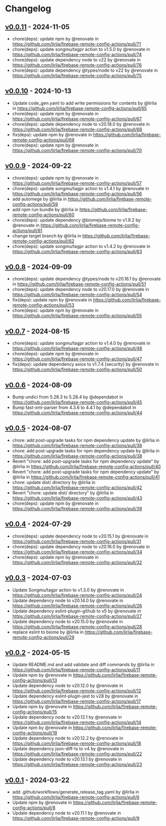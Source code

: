 # Changelog

## [v0.0.11](https://github.com/lirlia/firebase-remote-config-actions/compare/v0.0.10...v0.0.11) - 2024-11-05
- chore(deps): update npm by @renovate in https://github.com/lirlia/firebase-remote-config-actions/pull/71
- chore(deps): update songmu/tagpr action to v1.5.0 by @renovate in https://github.com/lirlia/firebase-remote-config-actions/pull/74
- chore(deps): update dependency node to v22 by @renovate in https://github.com/lirlia/firebase-remote-config-actions/pull/76
- chore(deps): update dependency @types/node to v22 by @renovate in https://github.com/lirlia/firebase-remote-config-actions/pull/75

## [v0.0.10](https://github.com/lirlia/firebase-remote-config-actions/compare/v0.0.9...v0.0.10) - 2024-10-13
- Update code_gen.yaml to add write permissions for contents by @lirlia in https://github.com/lirlia/firebase-remote-config-actions/pull/65
- chore(deps): update npm by @renovate in https://github.com/lirlia/firebase-remote-config-actions/pull/67
- chore(deps): update dependency node to v20.18.0 by @renovate in https://github.com/lirlia/firebase-remote-config-actions/pull/68
- fix(deps): update npm by @renovate in https://github.com/lirlia/firebase-remote-config-actions/pull/69
- chore(deps): update npm by @renovate in https://github.com/lirlia/firebase-remote-config-actions/pull/70

## [v0.0.9](https://github.com/lirlia/firebase-remote-config-actions/compare/v0.0.8...v0.0.9) - 2024-09-22
- chore(deps): update npm by @renovate in https://github.com/lirlia/firebase-remote-config-actions/pull/57
- chore(deps): update songmu/tagpr action to v1.4.1 by @renovate in https://github.com/lirlia/firebase-remote-config-actions/pull/56
- add automege by @lirlia in https://github.com/lirlia/firebase-remote-config-actions/pull/59
- add npm run bundle by @lirlia in https://github.com/lirlia/firebase-remote-config-actions/pull/60
- chore(deps): update dependency @biomejs/biome to v1.9.2 by @renovate in https://github.com/lirlia/firebase-remote-config-actions/pull/61
- change target branch by @lirlia in https://github.com/lirlia/firebase-remote-config-actions/pull/62
- chore(deps): update songmu/tagpr action to v1.4.2 by @renovate in https://github.com/lirlia/firebase-remote-config-actions/pull/63

## [v0.0.8](https://github.com/lirlia/firebase-remote-config-actions/compare/v0.0.7...v0.0.8) - 2024-09-09
- chore(deps): update dependency @types/node to v20.16.1 by @renovate in https://github.com/lirlia/firebase-remote-config-actions/pull/51
- chore(deps): update dependency node to v20.17.0 by @renovate in https://github.com/lirlia/firebase-remote-config-actions/pull/54
- fix(deps): update npm by @renovate in https://github.com/lirlia/firebase-remote-config-actions/pull/53
- chore(deps): update npm by @renovate in https://github.com/lirlia/firebase-remote-config-actions/pull/55

## [v0.0.7](https://github.com/lirlia/firebase-remote-config-actions/compare/v0.0.6...v0.0.7) - 2024-08-15
- chore(deps): update songmu/tagpr action to v1.4.0 by @renovate in https://github.com/lirlia/firebase-remote-config-actions/pull/48
- chore(deps): update npm by @renovate in https://github.com/lirlia/firebase-remote-config-actions/pull/47
- fix(deps): update dependency axios to v1.7.4 [security] by @renovate in https://github.com/lirlia/firebase-remote-config-actions/pull/50

## [v0.0.6](https://github.com/lirlia/firebase-remote-config-actions/compare/v0.0.5...v0.0.6) - 2024-08-09
- Bump undici from 5.28.3 to 5.28.4 by @dependabot in https://github.com/lirlia/firebase-remote-config-actions/pull/45
- Bump fast-xml-parser from 4.3.6 to 4.4.1 by @dependabot in https://github.com/lirlia/firebase-remote-config-actions/pull/44

## [v0.0.5](https://github.com/lirlia/firebase-remote-config-actions/compare/v0.0.4...v0.0.5) - 2024-08-07
- chore: add post-upgrade tasks for npm dependency update by @lirlia in https://github.com/lirlia/firebase-remote-config-actions/pull/36
- chore: add post-upgrade tasks for npm dependency update by @lirlia in https://github.com/lirlia/firebase-remote-config-actions/pull/38
- Revert "chore: add post-upgrade tasks for npm dependency update" by @lirlia in https://github.com/lirlia/firebase-remote-config-actions/pull/40
- Revert "chore: add post-upgrade tasks for npm dependency update" by @lirlia in https://github.com/lirlia/firebase-remote-config-actions/pull/41
- chore: update dist/ directory by @lirlia in https://github.com/lirlia/firebase-remote-config-actions/pull/42
- Revert "chore: update dist/ directory" by @lirlia in https://github.com/lirlia/firebase-remote-config-actions/pull/43
- chore(deps): update npm by @renovate in https://github.com/lirlia/firebase-remote-config-actions/pull/39

## [v0.0.4](https://github.com/lirlia/firebase-remote-config-actions/compare/v0.0.3...v0.0.4) - 2024-07-29
- chore(deps): update dependency node to v20.15.1 by @renovate in https://github.com/lirlia/firebase-remote-config-actions/pull/31
- chore(deps): update dependency node to v20.16.0 by @renovate in https://github.com/lirlia/firebase-remote-config-actions/pull/34
- chore(deps): update npm by @renovate in https://github.com/lirlia/firebase-remote-config-actions/pull/32

## [v0.0.3](https://github.com/lirlia/firebase-remote-config-actions/compare/v0.0.2...v0.0.3) - 2024-07-03
- Update Songmu/tagpr action to v1.3.0 by @renovate in https://github.com/lirlia/firebase-remote-config-actions/pull/24
- Update dependency node to v20.14.0 by @renovate in https://github.com/lirlia/firebase-remote-config-actions/pull/26
- Update dependency eslint-plugin-github to v5 by @renovate in https://github.com/lirlia/firebase-remote-config-actions/pull/27
- Update dependency node to v20.15.0 by @renovate in https://github.com/lirlia/firebase-remote-config-actions/pull/28
- replace eslint to biome by @lirlia in https://github.com/lirlia/firebase-remote-config-actions/pull/29

## [v0.0.2](https://github.com/lirlia/firebase-remote-config-actions/compare/v0.0.1...v0.0.2) - 2024-05-15
- Update README.md and add validate and diff commands by @lirlia in https://github.com/lirlia/firebase-remote-config-actions/pull/11
- Update npm by @renovate in https://github.com/lirlia/firebase-remote-config-actions/pull/13
- Update dependency node to v20.12.0 by @renovate in https://github.com/lirlia/firebase-remote-config-actions/pull/12
- Update dependency eslint-plugin-jest to v28 by @renovate in https://github.com/lirlia/firebase-remote-config-actions/pull/17
- Update npm by @renovate in https://github.com/lirlia/firebase-remote-config-actions/pull/15
- Update dependency node to v20.12.1 by @renovate in https://github.com/lirlia/firebase-remote-config-actions/pull/14
- Update npm by @renovate in https://github.com/lirlia/firebase-remote-config-actions/pull/19
- Update dependency node to v20.12.2 by @renovate in https://github.com/lirlia/firebase-remote-config-actions/pull/18
- Update dependency json-diff-ts to v4 by @renovate in https://github.com/lirlia/firebase-remote-config-actions/pull/22
- Update dependency node to v20.13.1 by @renovate in https://github.com/lirlia/firebase-remote-config-actions/pull/23

## [v0.0.1](https://github.com/lirlia/firebase-remote-config-actions/commits/v0.0.1) - 2024-03-22
- add .github/workflows/generate_release_tag.yaml by @lirlia in https://github.com/lirlia/firebase-remote-config-actions/pull/6
- Update npm by @renovate in https://github.com/lirlia/firebase-remote-config-actions/pull/8
- Update dependency node to v20.11.1 by @renovate in https://github.com/lirlia/firebase-remote-config-actions/pull/9
